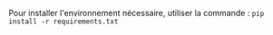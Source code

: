 Pour installer l'environnement nécessaire, utiliser la commande :
```pip install -r requirements.txt```
